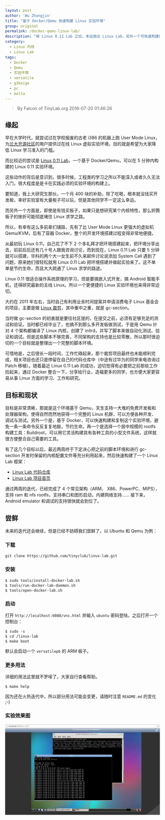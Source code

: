```yaml
---
layout: post
author: 'Wu Zhangjin'
title: "基于 Docker/Qemu 快速构建 Linux 实验环境"
group: original
permalink: /docker-qemu-linux-lab/
description: "继 Linux 0.11 Lab 之后，本站放出 Linux Lab，另外一个可快速构建的 Linux 内核实验环境。"
category:
  - Linux 内核
  - Linux Lab
tags:
  - Docker
  - Qemu
  - 实验环境
  - versatile
  - g3beige
  - pc
  - malta
---
```


> By Falcon of TinyLab.org
> 2016-07-20 01:46:26

## 缘起

早在大学时代，就尝试过在学校报废的古老 i386 的机器上跑 User Mode Linux，为[兰大开源社区](http://oss.lzu.edu.cn)的用户提供过在线 Linux 虚拟实验环境，目的就是希望为大家降低 Linux 学习准入的门槛。

而比较近的尝试是 [Linux 0.11 Lab](http://tinylab.org/linux-0.11-lab)，一个基于 Docker/Qemu，可以在 5 分钟内构建的 Linux 0.11 实验环境。

这些动作的背后是意识到，很多时候，工程类的学习之所以不能深入或者久久无法入门，很大程度是是卡在实践必须的实验环境的构建上。

要知道，我上大研究生那伙，一个月 400 块的补助，除了吃喝，根本就没钱买开发板，幸好实验室有大量板子可以玩，但是其他同学不一定这么幸运。

而另外一个方面是，即使是有钱买板子，如果只是想研究某个内核特性，那么折腾板子的挫折可能彻底堵住 Linux 求学之路。

所以，有幸有这么多前辈们铺路，先有了比 User Mode Linux 更强大的虚拟机 Qemu/KVM，后有了容器 Docker，整个的开发环境搭建过程变得非常地便捷。

从最初玩 Linux 0.11，自己花了不下 2 个多礼拜才把环境搭建起来，把环境分享出去，前前后后还有几十号人跟我咨询讨论，而到现在，Linux 0.11 Lab 只要 5 分钟就可以搭建，华科的两个大一女生前不久来邮件讨论说添加 System Call 遇到了问题，原来她们很轻松就用 Linux 0.11 Lab 把环境搭建并做起实验来了。这不单单是节约生命，而且大大疏通了 Linux 求学的路途。

Linux 0.11 很适合操作系统原理的学习，但是要搞嵌入式开发，搞 Android 智能手机，还得研究最新的主线 Linux。所以一个更便捷的 Linux 实验环境也来得非常迫切。

大约在 2011 年左右，当时自己有利用业余时间提案并申请消费电子 Linux 基金会的项目，主要是做 [Linux 裁剪](http://tinylab.org/tinylinux/)，其中重中之重，就是 gc-section。

当时做 gc-section 的初衷就是要往社区提的，在提交之前，必须有足够充足的测试和验证。当时都已经毕业了，也搞不到那么多开发板做测试，于是用 Qemu 针对 4 个架构都编译了 Linux 内核，创建了 initrd，并写了脚本来做自动化测试、验证和调试。但是这些脚本不够完善，不同架构的支持也是比较零散，所以那时很迫切的一个目标就是整理出一个完整的脚本环境。

可惜地是，之后很长一段时间，工作忙碌起来，那个裁剪项目最终也未能顺利完成，相关项目也还只是停留在自己的代码仓库中（中途有过华为的同学来电咨询过 Patch 移植）。随着最近 Linux 0.11 Lab 的成功，迫切觉得有必要把之前那些工作捡起来，通过 Docker 整合一下，分享给行业，造福更多的同学，也方便大家更容易从事 Linux 方面的学习、工作和研究。

## 目标和现状

目标是非常清晰，那就是这个环境基于 Qemu，天生支持一大堆的免费开发板和处理器架构，使得自然而然地获得一个完整的 Linux 机群，可以方便各种开发、调试与测试。另外一个是，基于 Docker，可以快速构建和复制这个实验环境，避免一条一条命令反反复复地敲，节约生命。再一个是选择一个居中规模的 rootfs 构建工具：Buildroot，可以用它灵活构建具有各种工具的小型文件系统，这样就很方便整合自己需要的工具。

有了这几个目标以后，最近两周终于下定决心把之前的脚本环境和进行 gc-section 开发时保留的内核配置文件等充分利用起来，然后快速构建了一个 Linux Lab 框架：

* [Linux Lab 代码仓库](https://github.com/tinyclub/linux-lab.git)
* [Linux Lab 项目首页](http://tinylab.org/linux-lab)

通过两周的迭代，已经完成了 4 个常见架构（ARM、 X86、PowerPC、MIPS），支持 ram 和 nfs rootfs，支持串口和图形启动，内建网络支持…… 接下来，Android emulator 和调试的支持很快就会到位了。

## 尝鲜

未来的迭代还会继续，但是已经不妨碍我们尝鲜了，以 Ubuntu 和 Qemu 为例：

### 下载

    git clone https://github.com/tinyclub/linux-lab.git
    

### 安装

    $ sudo tools/install-docker-lab.sh
    $ tools/run-docker-lab-daemon.sh
    $ tools/open-docker-lab.sh
    

### 启动

打开 `http://localhost:6080/vnc.html` 并输入 `ubuntu` 密码登陆，之后打开一个控制台：

    $ sudo -s
    $ cd /linux-lab
    $ make boot

默认会启动一个 `versatilepb` 的 ARM 板子。

### 更多用法

详细的用法这里就不罗嗦了，大家自行查看帮助。

    $ make help

因为还在火热迭代中，所以部分用法可能会变更，请随时注意 `README.md` 的变化 ;-)

### 实验效果图

![Linux Lab Demo](/wp-content/uploads/2016/06/docker-qemu-linux-lab.jpg)
